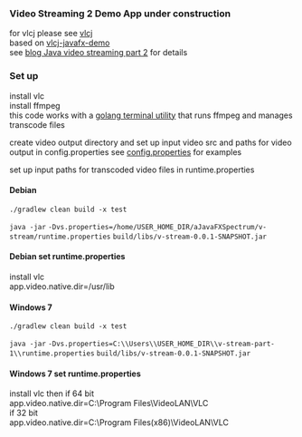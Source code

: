 ### Video Streaming 2 Demo App  under construction

for vlcj please see [vlcj](https://github.com/caprica/vlcj)  
based on [vlcj-javafx-demo](https://github.com/caprica/vlcj-javafx)  
see  [blog Java video streaming part 2](http://nsavagejvm.netlify.com/2017/01/java-video-streaming-part-2/) for details

### Set up

install vlc  
install ffmpeg  
this code works with a [golang terminal utility](https://github.com/nsavageJVM/v-stream-util)  that runs ffmpeg and manages transcode files
 
create video output directory and set up input video src and  paths for video output in config.properties 
see [config.properties](https://github.com/nsavageJVM/v-stream-util/blob/master/config.properties) for examples

set up input paths for transcoded  video files in runtime.properties 

#### Debian  
`./gradlew clean build -x test`  

`java -jar`  `-Dvs.properties=/home/USER_HOME_DIR/aJavaFXSpectrum/v-stream/runtime.properties` `build/libs/v-stream-0.0.1-SNAPSHOT.jar`

#### Debian set runtime.properties

install vlc  
app.video.native.dir=/usr/lib

#### Windows 7
`./gradlew clean build -x test`  
  
`java -jar`  `-Dvs.properties=C:\\Users\\USER_HOME_DIR\\v-stream-part-1\\runtime.properties`   `build/libs/v-stream-0.0.1-SNAPSHOT.jar`

#### Windows 7 set runtime.properties

install vlc then if 64 bit  
app.video.native.dir=C:\\Program Files\\VideoLAN\\VLC  
if 32 bit  
app.video.native.dir=C:\\Program Files(x86)\\VideoLAN\\VLC
